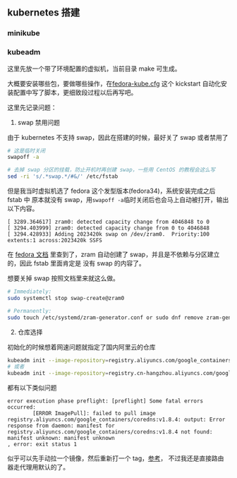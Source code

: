 ## kubernetes 搭建

### minikube

### kubeadm

这里先放一个带了环境配置的虚拟机，当前目录 make 可生成。

大概要安装哪些包，要做哪些操作，在[fedora-kube.cfg](./fedora-kube.cfg)
这个 kickstart 自动化安装配置中写了脚本，更细致段过程以后再写吧。

这里先记录问题：

1. swap 禁用问题

由于 kubernetes 不支持 swap，因此在搭建的时候，最好关了 swap 或者禁用了
```bash
# 这是临时关闭
swapoff -a

# 去掉 swap 分区的挂载，防止开机时再创建 swap，一些用 CentOS 的教程会这么写
sed -ri 's/.*swap.*/#&/' /etc/fstab
```

但是我当时虚拟机选了 fedora 这个发型版本(fedora34)，系统安装完成之后 fstab 中
原本就没有 swap，用`swapoff -a`临时关闭后也会马上自动被打开，输出以下内容。
```
[ 3289.364617] zram0: detected capacity change from 4046848 to 0
[ 3294.403999] zram0: detected capacity change from 0 to 4046848
[ 3294.428933] Adding 2023420k swap on /dev/zram0.  Priority:100 extents:1 across:2023420k SSFS 
```

在 [fedora 文档](https://fedoraproject.org/wiki/Changes/SwapOnZRAM#How_can_it_be_disabled.3F)
里查到了，zram 自动创建了 swap，并且是不依赖与分区建立的，因此 fstab 里面肯定是
没有 swap 的内容了。

想要关掉 swap 按照文档里来就这么做。
```bash
# Immediately:
sudo systemctl stop swap-create@zram0

# Permanently:
sudo touch /etc/systemd/zram-generator.conf or sudo dnf remove zram-generator-defaults 
```

2. 仓库选择

初始化的时候想着网速问题就指定了国内阿里云的仓库
```bash
kubeadm init --image-repository=registry.aliyuncs.com/google_containers
# 或者
kubeadm init --image-repository=registry.cn-hangzhou.aliyuncs.com/google_containers
```
都有以下类似问题
```
error execution phase preflight: [preflight] Some fatal errors occurred:
        [ERROR ImagePull]: failed to pull image registry.aliyuncs.com/google_containers/coredns:v1.8.4: output: Error response from daemon: manifest for registry.aliyuncs.com/google_containers/coredns:v1.8.4 not found: manifest unknown: manifest unknown
, error: exit status 1
```

似乎可以先手动拉一个镜像，然后重新打一个 tag，[参考](https://github.com/kubernetes/minikube/issues/12021)，
不过我还是直接路由器走代理用默认的了。
